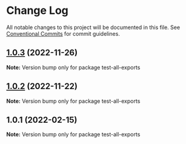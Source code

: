 # Change Log

All notable changes to this project will be documented in this file.
See [Conventional Commits](https://conventionalcommits.org) for commit guidelines.

## [1.0.3](https://github.com/TheLudd/yafu-mono/compare/test-all-exports@1.0.2...test-all-exports@1.0.3) (2022-11-26)

**Note:** Version bump only for package test-all-exports





## [1.0.2](https://github.com/TheLudd/yafu-mono/compare/test-all-exports@1.0.1...test-all-exports@1.0.2) (2022-11-22)

**Note:** Version bump only for package test-all-exports





## 1.0.1 (2022-02-15)

**Note:** Version bump only for package test-all-exports
